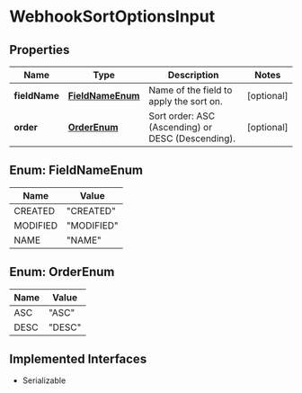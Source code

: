 

# WebhookSortOptionsInput


## Properties

| Name | Type | Description | Notes |
|------------ | ------------- | ------------- | -------------|
|**fieldName** | [**FieldNameEnum**](#FieldNameEnum) | Name of the field to apply the sort on. |  [optional] |
|**order** | [**OrderEnum**](#OrderEnum) | Sort order: ASC (Ascending) or DESC (Descending). |  [optional] |



## Enum: FieldNameEnum

| Name | Value |
|---- | -----|
| CREATED | &quot;CREATED&quot; |
| MODIFIED | &quot;MODIFIED&quot; |
| NAME | &quot;NAME&quot; |



## Enum: OrderEnum

| Name | Value |
|---- | -----|
| ASC | &quot;ASC&quot; |
| DESC | &quot;DESC&quot; |


## Implemented Interfaces

* Serializable



